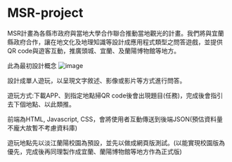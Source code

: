# MSR-project

MSR計畫為各縣市政府與當地大學合作聯合推動當地觀光的計畫。我們將與宜蘭縣政府合作，讓在地文化及地理知識等設計成應用程式類型之問答遊戲，並提供QR code與遊客互動，推廣頭城、宜蘭、及蘭陽博物館等地方。

此為最初設計概念
![image](https://user-images.githubusercontent.com/62140029/140934108-d9b0d3ee-7d78-4e00-bb0f-6281e90862f4.png)

設計成單人遊玩，以呈現文字敘述、影像或影片等方式進行問答。

遊玩方式:下載APP、到指定地點掃QR code後會出現題目(任務)，完成後會指引去下個地點、以此類推。

前端為HTML, Javascript, CSS，會將使用者互動傳送到後端JSON(預估資料量不龐大故暫不考慮資料庫)

遊玩地點先以淡江蘭陽校園為預設，並先以做成網頁版測試。(以能實現校園版為優先，完成後再同理製作成宜蘭、蘭陽博物館等地方作為正式版)
